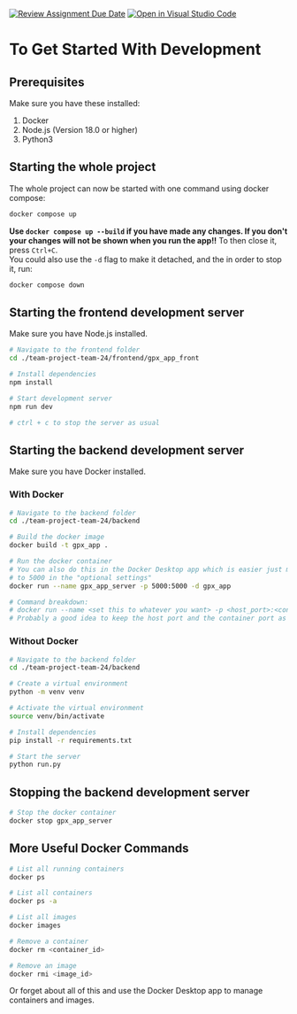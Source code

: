 [![Review Assignment Due Date](https://classroom.github.com/assets/deadline-readme-button-24ddc0f5d75046c5622901739e7c5dd533143b0c8e959d652212380cedb1ea36.svg)](https://classroom.github.com/a/Nrqv5LcV)
[![Open in Visual Studio Code](https://classroom.github.com/assets/open-in-vscode-718a45dd9cf7e7f842a935f5ebbe5719a5e09af4491e668f4dbf3b35d5cca122.svg)](https://classroom.github.com/online_ide?assignment_repo_id=13773586&assignment_repo_type=AssignmentRepo)

# To Get Started With Development

## Prerequisites
Make sure you have these installed:
1. Docker
2. Node.js (Version 18.0 or higher)
3. Python3

## Starting the whole project
The whole project can now be started with one command using docker compose:
```bash
docker compose up
```
**Use `docker compose up --build` if you have made any changes. If you don't your changes will not be shown when you run the app!!**
To then close it, press `Ctrl+C`.  
You could also use the `-d` flag to make it detached, and the in order to stop it, run:
```bash
docker compose down
```

## Starting the frontend development server
Make sure you have Node.js installed.
```BASH
# Navigate to the frontend folder
cd ./team-project-team-24/frontend/gpx_app_front

# Install dependencies
npm install

# Start development server
npm run dev

# ctrl + c to stop the server as usual
```

## Starting the backend development server
Make sure you have Docker installed.

### With Docker
```BASH
# Navigate to the backend folder
cd ./team-project-team-24/backend

# Build the docker image
docker build -t gpx_app .

# Run the docker container
# You can also do this in the Docker Desktop app which is easier just make sure to set the "host port" 
# to 5000 in the "optional settings"
docker run --name gpx_app_server -p 5000:5000 -d gpx_app

# Command breakdown:
# docker run --name <set this to whatever you want> -p <host_port>:<container_port> -d <image_name>
# Probably a good idea to keep the host port and the container port as 5000
```

### Without Docker
```BASH
# Navigate to the backend folder
cd ./team-project-team-24/backend

# Create a virtual environment
python -m venv venv

# Activate the virtual environment
source venv/bin/activate

# Install dependencies
pip install -r requirements.txt

# Start the server
python run.py
```

## Stopping the backend development server
```BASH
# Stop the docker container
docker stop gpx_app_server
```

## More Useful Docker Commands
```BASH
# List all running containers
docker ps

# List all containers
docker ps -a

# List all images
docker images

# Remove a container
docker rm <container_id>

# Remove an image
docker rmi <image_id>
```
Or forget about all of this and use the Docker Desktop app to manage containers and images.
